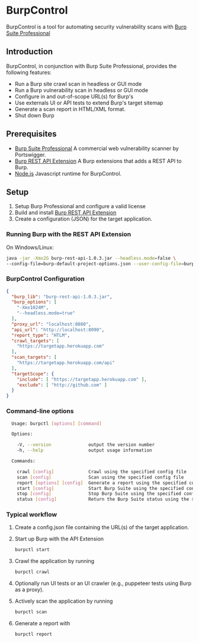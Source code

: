 # BurpControl

BurpControl is a tool for automating security vulnerability scans with [Burp Suite Professional]


## Introduction

BurpControl, in conjunction with Burp Suite Professional, provides the following features:

* Run a Burp site crawl scan in headless or GUI mode
* Run a Burp vulnerability scan in headless or GUI mode
* Configure in and out-of-scope URL(s) for Burp's 
* Use externals UI or API tests to extend Burp's target sitemap
* Generate a scan report in HTML/XML format.
* Shut down Burp

## Prerequisites

* [Burp Suite Professional]
  A commercial web vulnerability scanner by Portswigger.
* [Burp REST API Extension]
  A Burp extensions that adds a REST API to Burp.
* [Node.js]
  Javascript runtime for BurpControl.
  
## Setup

1. Setup Burp Professional and configure a valid license
2. Build and install [Burp REST API Extension]
3. Create a configuration (JSON) for the target application.

### Running Burp with the REST API Extension

On Windows/Linux:

```sh
java -jar -Xmx2G burp-rest-api-1.0.3.jar --headless.mode=false \
--config-file=burp-default-project-options.json --user-config-file=burp-user-options.json
```

### BurpControl Configuration

```json
{
  "burp_lib": "burp-rest-api-1.0.3.jar",
  "burp_options": [
    "-Xmx1024M",
    "--headless.mode=true"
  ],
  "proxy_url": "localhost:8080",
  "api_url": "http://localhost:8090",
  "report_type": "HTLM",
  "crawl_targets": [
    "https://targetapp.herokuapp.com" 
  ],
  "scan_targets": [
    "https://targetapp.herokuapp.com/api"
  ],
  "targetScope": {
    "include": [ "https://targetapp.herokuapp.com" ],
    "exclude": [ "http://github.com" ]
  }
}
```

### Command-line options

```sh
  Usage: burpctl [options] [command]

  Options:

    -V, --version              output the version number
    -h, --help                 output usage information

  Commands:

    crawl [config]             Crawl using the specified config file
    scan [config]              Scan using the specified config file
    report [options] [config]  Generate a report using the specified config file
    start [config]             Start Burp Suite using the specified config file
    stop [config]              Stop Burp Suite using the specified config file
    status [config]            Return the Burp Suite status using the specified config file

```

### Typical workflow

1. Create a config.json file containing the URL(s) of the target application.

2. Start up Burp with the API Extension
    ```sh
    burpctl start
    ```
    
3. Crawl the application by running
    ```sh
    burpctl crawl
    ```

4. Optionally run UI tests or an UI crawler (e.g., puppeteer tests using Burp as a proxy).

5. Actively scan the application by running
    ```sh
    burpctl scan
    ```

6. Generate a report with
    ```sh
    burpctl report
    ```


[Burp Suite Professional]: https://portswigger.net/burp
[Burp REST API Extension]: https://github.com/vmware/burp-rest-api
[Node.js]: https://nodejs.org/en/
[Jenkins]: https://jenkins.io/


